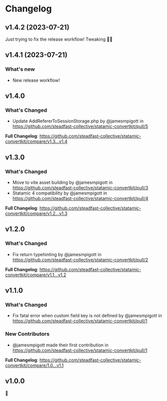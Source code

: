# Changelog

## v1.4.2 (2023-07-21)

Just trying to fix the release workflow! Tweaking 👨‍💻

## v1.4.1 (2023-07-21)

### What's new

* New release workflow!

## v1.4.0

### What's Changed
* Update AddRefererToSessionStorage.php by @jamesmpigott in https://github.com/steadfast-collective/statamic-convertkit/pull/5

**Full Changelog**: https://github.com/steadfast-collective/statamic-convertkit/compare/v1.3...v1.4

## v1.3.0

### What's Changed
* Move to vite asset building by @jamesmpigott in https://github.com/steadfast-collective/statamic-convertkit/pull/3
* Statamic 4 compatibility by @jamesmpigott in https://github.com/steadfast-collective/statamic-convertkit/pull/4

**Full Changelog**: https://github.com/steadfast-collective/statamic-convertkit/compare/v1.2...v1.3

## v1.2.0

### What's Changed
* Fix return typehinting by @jamesmpigott in https://github.com/steadfast-collective/statamic-convertkit/pull/2

**Full Changelog**: https://github.com/steadfast-collective/statamic-convertkit/compare/v1.1...v1.2

## v1.1.0

### What's Changed
* Fix fatal error when custom field key is not defined by @jamesmpigott in https://github.com/steadfast-collective/statamic-convertkit/pull/1

### New Contributors
* @jamesmpigott made their first contribution in https://github.com/steadfast-collective/statamic-convertkit/pull/1

**Full Changelog**: https://github.com/steadfast-collective/statamic-convertkit/compare/1.0...v1.1

## v1.0.0

🚀
